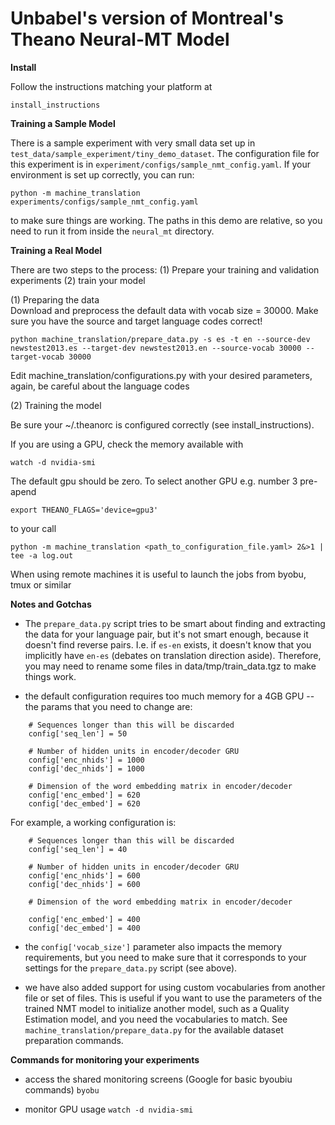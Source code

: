# Unbabel's version of Montreal's Theano Neural-MT Model  

**Install**

Follow the instructions matching your platform at

    install_instructions

**Training a Sample Model**

There is a sample experiment with very small data set up in `test_data/sample_experiment/tiny_demo_dataset`. The 
configuration file for this experiment is in `experiment/configs/sample_nmt_config.yaml`. If your environment is set
up correctly, you can run:
```
python -m machine_translation experiments/configs/sample_nmt_config.yaml
```
to make sure things are working. The paths in this demo are relative, so you need to run it from inside the
`neural_mt` directory.

**Training a Real Model**

There are two steps to the  process: (1) Prepare your training and validation experiments (2) train your model

(1) Preparing the data          
Download and preprocess the default data with vocab size = 30000. Make sure you
have the source and target language codes correct!

    python machine_translation/prepare_data.py -s es -t en --source-dev newstest2013.es --target-dev newstest2013.en --source-vocab 30000 --target-vocab 30000

Edit machine_translation/configurations.py with your desired parameters, again,
be careful about the language codes

(2) Training the model            

Be sure your ~/.theanorc is configured correctly (see install_instructions). 

If you are using a GPU, check the memory available with 

    watch -d nvidia-smi

The default gpu should be zero. To select another GPU e.g. number 3 pre-apend

    export THEANO_FLAGS='device=gpu3'

to your call

    python -m machine_translation <path_to_configuration_file.yaml> 2&>1 | tee -a log.out 

When using remote machines it is useful to launch the jobs from byobu, tmux or
similar

**Notes and Gotchas**

- The `prepare_data.py` script tries to be smart about finding and extracting
  the data for your language pair, but it's not smart enough, because it
  doesn't find reverse pairs. I.e. if `es-en` exists, it doesn't know that you
  implicitly have `en-es` (debates on translation direction aside). Therefore,
  you may need to rename some files in data/tmp/train_data.tgz to make things
  work.

- the default configuration requires too much memory for a 4GB GPU -- the
  params that you need to change are: 
```
    # Sequences longer than this will be discarded
    config['seq_len'] = 50

    # Number of hidden units in encoder/decoder GRU
    config['enc_nhids'] = 1000
    config['dec_nhids'] = 1000

    # Dimension of the word embedding matrix in encoder/decoder
    config['enc_embed'] = 620
    config['dec_embed'] = 620

```

For example, a working configuration is:

```
    # Sequences longer than this will be discarded
    config['seq_len'] = 40

    # Number of hidden units in encoder/decoder GRU
    config['enc_nhids'] = 600
    config['dec_nhids'] = 600

    # Dimension of the word embedding matrix in encoder/decoder

    config['enc_embed'] = 400
    config['dec_embed'] = 400
```

- the `config['vocab_size']` parameter also impacts the memory requirements,
  but you need to make sure that it corresponds to your settings for the
  `prepare_data.py` script (see above).
  
- we have also added support for using custom vocabularies from another file or set of files. This is useful if 
you want to use the parameters of the trained NMT model to initialize another model, such as a Quality Estimation model, 
and you need the vocabularies to match. See `machine_translation/prepare_data.py` for the available dataset preparation
  commands.

**Commands for monitoring your experiments**

- access the shared monitoring screens (Google for basic byoubiu commands)
`byobu` 

- monitor GPU usage
`watch -d nvidia-smi`
